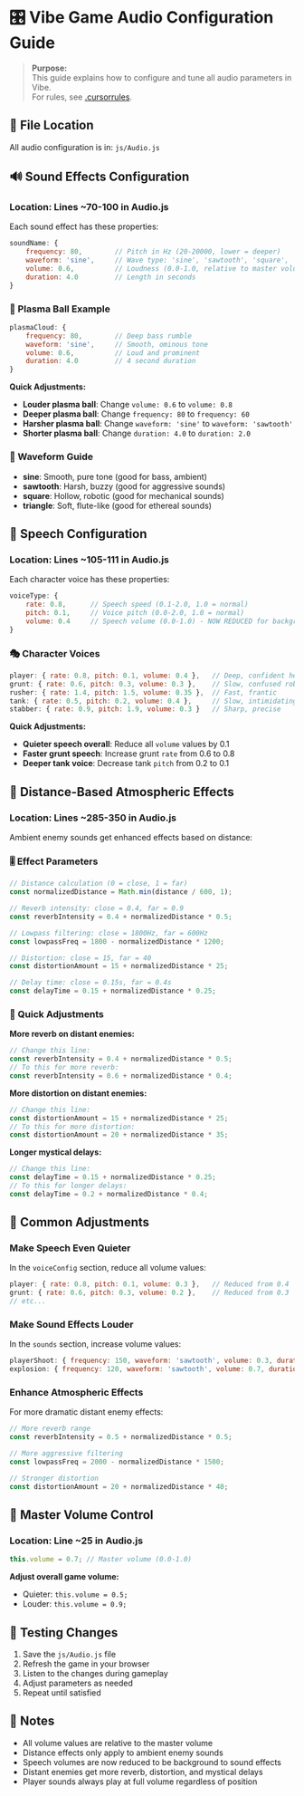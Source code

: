 # 🎛️ Vibe Game Audio Configuration Guide

> **Purpose:**  
> This guide explains how to configure and tune all audio parameters in Vibe.  
> For rules, see [.cursorrules](../.cursorrules).

## 📁 File Location

All audio configuration is in: `js/Audio.js`

## 🔊 Sound Effects Configuration

### Location: Lines ~70-100 in Audio.js

Each sound effect has these properties:

```javascript
soundName: {
    frequency: 80,        // Pitch in Hz (20-20000, lower = deeper)
    waveform: 'sine',     // Wave type: 'sine', 'sawtooth', 'square', 'triangle'
    volume: 0.6,          // Loudness (0.0-1.0, relative to master volume)
    duration: 4.0         // Length in seconds
}
```

### 🎯 Plasma Ball Example

```javascript
plasmaCloud: {
    frequency: 80,        // Deep bass rumble
    waveform: 'sine',     // Smooth, ominous tone
    volume: 0.6,          // Loud and prominent
    duration: 4.0         // 4 second duration
}
```

**Quick Adjustments:**

- **Louder plasma ball**: Change `volume: 0.6` to `volume: 0.8`
- **Deeper plasma ball**: Change `frequency: 80` to `frequency: 60`
- **Harsher plasma ball**: Change `waveform: 'sine'` to `waveform: 'sawtooth'`
- **Shorter plasma ball**: Change `duration: 4.0` to `duration: 2.0`

### 🎵 Waveform Guide

- **sine**: Smooth, pure tone (good for bass, ambient)
- **sawtooth**: Harsh, buzzy (good for aggressive sounds)
- **square**: Hollow, robotic (good for mechanical sounds)
- **triangle**: Soft, flute-like (good for ethereal sounds)

## 🎤 Speech Configuration

### Location: Lines ~105-111 in Audio.js

Each character voice has these properties:

```javascript
voiceType: {
    rate: 0.8,      // Speech speed (0.1-2.0, 1.0 = normal)
    pitch: 0.1,     // Voice pitch (0.0-2.0, 1.0 = normal)
    volume: 0.4     // Speech volume (0.0-1.0) - NOW REDUCED for background effect
}
```

### 🎭 Character Voices

```javascript
player: { rate: 0.8, pitch: 0.1, volume: 0.4 },   // Deep, confident hero
grunt: { rate: 0.6, pitch: 0.3, volume: 0.3 },    // Slow, confused robot
rusher: { rate: 1.4, pitch: 1.5, volume: 0.35 },  // Fast, frantic
tank: { rate: 0.5, pitch: 0.2, volume: 0.4 },     // Slow, intimidating
stabber: { rate: 0.9, pitch: 1.9, volume: 0.3 }   // Sharp, precise
```

**Quick Adjustments:**

- **Quieter speech overall**: Reduce all `volume` values by 0.1
- **Faster grunt speech**: Increase grunt `rate` from 0.6 to 0.8
- **Deeper tank voice**: Decrease tank `pitch` from 0.2 to 0.1

## 🌊 Distance-Based Atmospheric Effects

### Location: Lines ~285-350 in Audio.js

Ambient enemy sounds get enhanced effects based on distance:

### 🎚️ Effect Parameters

```javascript
// Distance calculation (0 = close, 1 = far)
const normalizedDistance = Math.min(distance / 600, 1);

// Reverb intensity: close = 0.4, far = 0.9
const reverbIntensity = 0.4 + normalizedDistance * 0.5;

// Lowpass filtering: close = 1800Hz, far = 600Hz
const lowpassFreq = 1800 - normalizedDistance * 1200;

// Distortion: close = 15, far = 40
const distortionAmount = 15 + normalizedDistance * 25;

// Delay time: close = 0.15s, far = 0.4s
const delayTime = 0.15 + normalizedDistance * 0.25;
```

### 🔧 Quick Adjustments

**More reverb on distant enemies:**

```javascript
// Change this line:
const reverbIntensity = 0.4 + normalizedDistance * 0.5;
// To this for more reverb:
const reverbIntensity = 0.6 + normalizedDistance * 0.4;
```

**More distortion on distant enemies:**

```javascript
// Change this line:
const distortionAmount = 15 + normalizedDistance * 25;
// To this for more distortion:
const distortionAmount = 20 + normalizedDistance * 35;
```

**Longer mystical delays:**

```javascript
// Change this line:
const delayTime = 0.15 + normalizedDistance * 0.25;
// To this for longer delays:
const delayTime = 0.2 + normalizedDistance * 0.4;
```

## 🎯 Common Adjustments

### Make Speech Even Quieter

In the `voiceConfig` section, reduce all volume values:

```javascript
player: { rate: 0.8, pitch: 0.1, volume: 0.3 },   // Reduced from 0.4
grunt: { rate: 0.6, pitch: 0.3, volume: 0.2 },    // Reduced from 0.3
// etc...
```

### Make Sound Effects Louder

In the `sounds` section, increase volume values:

```javascript
playerShoot: { frequency: 150, waveform: 'sawtooth', volume: 0.3, duration: 0.1 }, // Increased from 0.2
explosion: { frequency: 120, waveform: 'sawtooth', volume: 0.7, duration: 0.4 },   // Increased from 0.5
```

### Enhance Atmospheric Effects

For more dramatic distant enemy effects:

```javascript
// More reverb range
const reverbIntensity = 0.5 + normalizedDistance * 0.5;

// More aggressive filtering
const lowpassFreq = 2000 - normalizedDistance * 1500;

// Stronger distortion
const distortionAmount = 20 + normalizedDistance * 40;
```

## 🎵 Master Volume Control

### Location: Line ~25 in Audio.js

```javascript
this.volume = 0.7; // Master volume (0.0-1.0)
```

**Adjust overall game volume:**

- Quieter: `this.volume = 0.5;`
- Louder: `this.volume = 0.9;`

## 🔄 Testing Changes

1. Save the `js/Audio.js` file
2. Refresh the game in your browser
3. Listen to the changes during gameplay
4. Adjust parameters as needed
5. Repeat until satisfied

## 📝 Notes

- All volume values are relative to the master volume
- Distance effects only apply to ambient enemy sounds
- Speech volumes are now reduced to be background to sound effects
- Distant enemies get more reverb, distortion, and mystical delays
- Player sounds always play at full volume regardless of position
